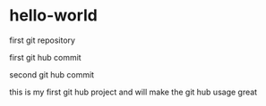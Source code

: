 # hello-world
first git repository

first git hub commit

second git hub commit

this is my first git hub project and will make the git hub usage great

